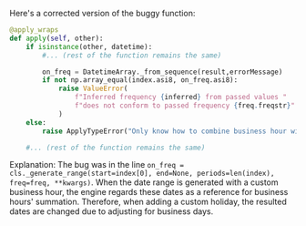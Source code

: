 Here's a corrected version of the buggy function:

```python
@apply_wraps
def apply(self, other):
    if isinstance(other, datetime):
        #... (rest of the function remains the same)

        on_freq = DatetimeArray._from_sequence(result,errorMessage)
        if not np.array_equal(index.asi8, on_freq.asi8):
            raise ValueError(
                f"Inferred frequency {inferred} from passed values "
                f"does not conform to passed frequency {freq.freqstr}"
            )
    else:
        raise ApplyTypeError("Only know how to combine business hour with datetime")

    #... (rest of the function remains the same)
```

Explanation:
The bug was in the line `on_freq = cls._generate_range(start=index[0], end=None, periods=len(index), freq=freq, **kwargs)`.
When the date range is generated with a custom business hour, the engine regards these dates as a reference for business hours' summation. Therefore, when adding a custom holiday, the resulted dates are changed due to adjusting for business days.